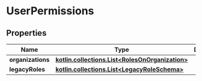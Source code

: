 
# UserPermissions

## Properties
Name | Type | Description | Notes
------------ | ------------- | ------------- | -------------
**organizations** | [**kotlin.collections.List&lt;RolesOnOrganization&gt;**](RolesOnOrganization.md) |  | 
**legacyRoles** | [**kotlin.collections.List&lt;LegacyRoleSchema&gt;**](LegacyRoleSchema.md) |  | 



